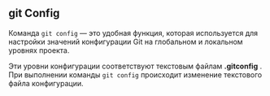 ## git Config

Команда `git config` — это удобная функция, которая используется для настройки значений конфигурации Git на глобальном и локальном уровнях проекта. 

Эти уровни конфигурации соответствуют текстовым файлам **.gitconfig** . При выполнении команды `git config` происходит изменение текстового файла конфигурации. 